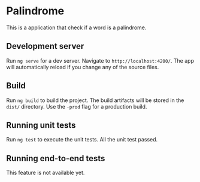 # Palindrome

This is a application that check if a word is a palindrome.

## Development server

Run `ng serve` for a dev server. Navigate to `http://localhost:4200/`. The app will automatically reload if you change any of the source files.

## Build

Run `ng build` to build the project. The build artifacts will be stored in the `dist/` directory. Use the `-prod` flag for a production build.

## Running unit tests

Run `ng test` to execute the unit tests. All the unit test passed.

## Running end-to-end tests

This feature is not available yet.
